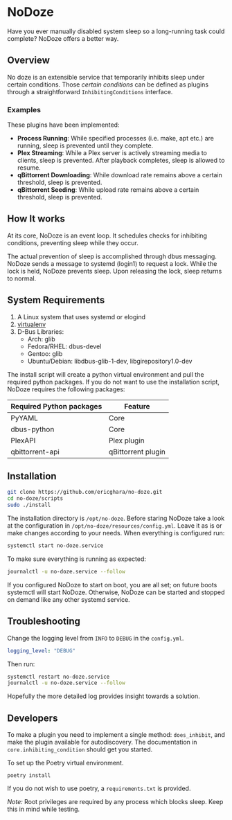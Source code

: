 # NoDoze

Have you ever manually disabled system sleep so a long-running task could complete? NoDoze offers a better way.

## Overview

No doze is an extensible service that temporarily inhibits sleep under certain conditions. Those *certain conditions*
can be defined as plugins through a straightforward `InhibitingConditions` interface.

### Examples

These plugins have been implemented:

* **Process Running**: While specified processes (i.e. make, apt etc.) are running, sleep is prevented until they
  complete.
* **Plex Streaming**: While a Plex server is actively streaming media to clients, sleep is prevented. After playback
  completes, sleep is allowed to resume.
* **qBittorrent Downloading**: While download rate remains above a certain threshold, sleep is prevented.
* **qBittorrent Seeding**: While upload rate remains above a certain threshold, sleep is prevented.

## How It works

At its core, NoDoze is an event loop. It schedules checks for inhibiting conditions, preventing sleep while they occur.

The actual prevention of sleep is accomplished through dbus messaging. NoDoze sends a message to systemd (login1) to
request
a lock. While the lock is held, NoDoze prevents sleep. Upon releasing the lock, sleep returns to normal.

## System Requirements

1. A Linux system that uses systemd or elogind
2. [virtualenv](https://github.com/pypa/virtualenv)
3. D-Bus Libraries:
    * Arch: glib
    * Fedora/RHEL: dbus-devel
    * Gentoo: glib
    * Ubuntu/Debian: libdbus-glib-1-dev, libgirepository1.0-dev

The install script will create a python virtual environment and pull the required python packages.
If you do not want to use the installation script, NoDoze requires the following packages:

| Required Python packages | Feature            |
|--------------------------|--------------------|
| PyYAML                   | Core               |
| dbus-python              | Core               |
| PlexAPI                  | Plex plugin        |
| qbittorrent-api          | qBittorrent plugin |

## Installation

```bash
git clone https://github.com/ericghara/no-doze.git
cd no-doze/scripts
sudo ./install
```

The installation directory is `/opt/no-doze`. Before staring NoDoze take a look at the configuration in
`/opt/no-doze/resources/config.yml`. Leave it as is or make changes according to your needs. When everything is
configured run:

```bash
systemctl start no-doze.service
```

To make sure everything is running as expected:

```bash
journalctl -u no-doze.service --follow
```

If you configured NoDoze to start on boot, you are all set; on future boots systemctl will start NoDoze. Otherwise,
NoDoze
can be started and stopped on demand like any other systemd service.

## Troubleshooting

Change the logging level from `INFO` to `DEBUG` in the `config.yml`.

```yaml
logging_level: "DEBUG"
```

Then run:

```bash
systemctl restart no-doze.service
journalctl -u no-doze.service --follow
```

Hopefully the more detailed log provides insight towards a solution.

## Developers

To make a plugin you need to implement a single method: `does_inhibit`, and make
the plugin available for autodiscovery. The documentation in `core.inhibiting_condition` should get you
started.

To set up the Poetry virtual environment.

```
poetry install
```

If you do not wish to use poetry, a `requirements.txt` is provided.

*Note:* Root privileges are required by any process which blocks sleep. Keep this in mind while testing.
